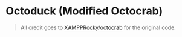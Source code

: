 # Octoduck (Modified Octocrab)

> All credit goes to [XAMPPRocky/octocrab](https://github.com/XAMPPRocky/octocrab) for the original code.

